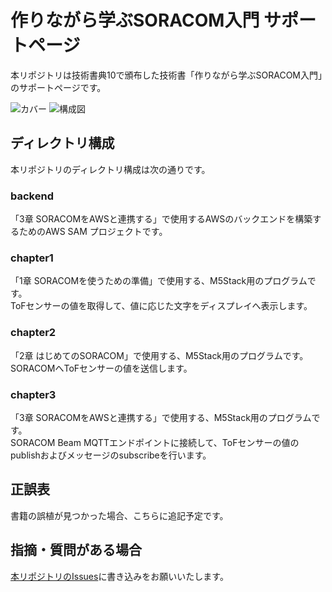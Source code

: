 # 作りながら学ぶSORACOM入門 サポートページ

本リポジトリは技術書典10で頒布した技術書「作りながら学ぶSORACOM入門」のサポートページです。

![カバー]()
![構成図]()

## ディレクトリ構成

本リポジトリのディレクトリ構成は次の通りです。

### backend

「3章 SORACOMをAWSと連携する」で使用するAWSのバックエンドを構築するためのAWS SAM プロジェクトです。

### chapter1

「1章 SORACOMを使うための準備」で使用する、M5Stack用のプログラムです。  
ToFセンサーの値を取得して、値に応じた文字をディスプレイへ表示します。  

### chapter2

「2章 はじめてのSORACOM」で使用する、M5Stack用のプログラムです。  
SORACOMへToFセンサーの値を送信します。  

### chapter3

「3章 SORACOMをAWSと連携する」で使用する、M5Stack用のプログラムです。  
SORACOM Beam MQTTエンドポイントに接続して、ToFセンサーの値のpublishおよびメッセージのsubscribeを行います。  

## 正誤表

書籍の誤植が見つかった場合、こちらに追記予定です。

## 指摘・質問がある場合

[本リポジトリのIssues](https://github.com/yuuu/build_and_learn_soracom_book_site/issues)に書き込みをお願いいたします。
